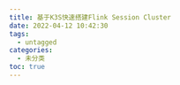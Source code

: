 ```yaml
---
title: 基于K3S快速搭建Flink Session Cluster
date: 2022-04-12 10:42:30
tags:
  - untagged
categories:
  - 未分类
toc: true
---
```

